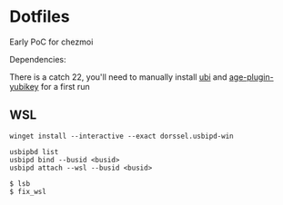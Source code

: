 Dotfiles
========

Early PoC for chezmoi

Dependencies:

There is a catch 22, you'll need to manually install [ubi](https://github.com/houseabsolute/ubi/releases) and [age-plugin-yubikey](https://github.com/str4d/age-plugin-yubikey/releases/tag/v0.5.0)
for a first run


## WSL

```
winget install --interactive --exact dorssel.usbipd-win
```

```
usbipbd list
usbipd bind --busid <busid>
usbipd attach --wsl --busid <busid>
```

```
$ lsb
$ fix_wsl
```
